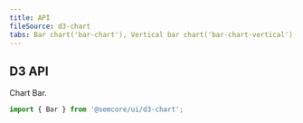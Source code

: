 ```yaml
---
title: API
fileSource: d3-chart
tabs: Bar chart('bar-chart'), Vertical bar chart('bar-chart-vertical'), A11y('bar-chart-a11y'), API('bar-chart-api'), Examples('bar-chart-d3-code'), Changelog('d3-chart-changelog')
---
```


## D3 API

Chart Bar.

```js
import { Bar } from '@semcore/ui/d3-chart';
```

<TypesView type="BarProps" :types={...types} />

<script setup>import { data as types } from '@types.data.ts';</script>